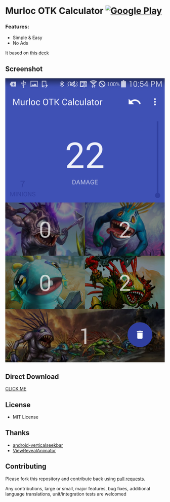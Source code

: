 # Murloc OTK Calculator [![Google Play](http://developer.android.com/images/brand/en_generic_rgb_wo_45.png)](https://play.google.com/store/apps/details?id=im.dacer.mrghllghghllghg)

### Features:

* Simple & Easy
* No Ads

It based on [this deck](http://www.hearthpwn.com/decks/396767-top3-otk-murloc-by-neviilz)

## Screenshot

![Screenshot](https://github.com/dacer/Murloc-OTK-Calculator/blob/master/pics/Screenshot_2016-01-12-22-54-03.png)

## Direct Download

[CLICK ME](https://github.com/dacer/Murloc-OTK-Calculator/blob/master/app/app-release.apk)

## License

* MIT License

## Thanks

* [android-verticalseekbar](https://github.com/h6ah4i/android-verticalseekbar)
* [ViewRevealAnimator](https://github.com/sephiroth74/ViewRevealAnimator)

## Contributing

Please fork this repository and contribute back using
[pull requests](https://github.com/github/android/pulls).

Any contributions, large or small, major features, bug fixes, additional
language translations, unit/integration tests are welcomed